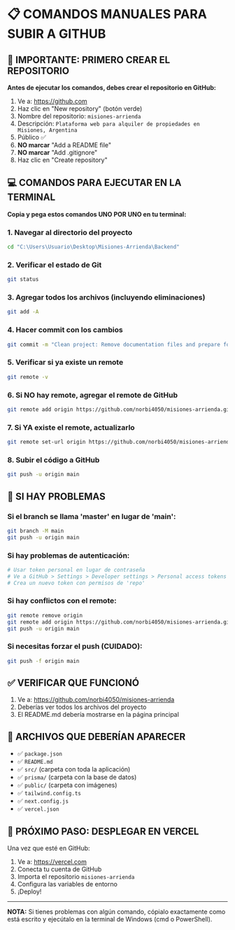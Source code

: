 # 📋 COMANDOS MANUALES PARA SUBIR A GITHUB

## 🚨 IMPORTANTE: PRIMERO CREAR EL REPOSITORIO

**Antes de ejecutar los comandos, debes crear el repositorio en GitHub:**

1. Ve a: https://github.com
2. Haz clic en "New repository" (botón verde)
3. Nombre del repositorio: `misiones-arrienda`
4. Descripción: `Plataforma web para alquiler de propiedades en Misiones, Argentina`
5. Público ✅
6. **NO marcar** "Add a README file"
7. **NO marcar** "Add .gitignore"
8. Haz clic en "Create repository"

## 💻 COMANDOS PARA EJECUTAR EN LA TERMINAL

**Copia y pega estos comandos UNO POR UNO en tu terminal:**

### 1. Navegar al directorio del proyecto
```bash
cd "C:\Users\Usuario\Desktop\Misiones-Arrienda\Backend"
```

### 2. Verificar el estado de Git
```bash
git status
```

### 3. Agregar todos los archivos (incluyendo eliminaciones)
```bash
git add -A
```

### 4. Hacer commit con los cambios
```bash
git commit -m "Clean project: Remove documentation files and prepare for GitHub"
```

### 5. Verificar si ya existe un remote
```bash
git remote -v
```

### 6. Si NO hay remote, agregar el remote de GitHub
```bash
git remote add origin https://github.com/norbi4050/misiones-arrienda.git
```

### 7. Si YA existe el remote, actualizarlo
```bash
git remote set-url origin https://github.com/norbi4050/misiones-arrienda.git
```

### 8. Subir el código a GitHub
```bash
git push -u origin main
```

## 🔧 SI HAY PROBLEMAS

### Si el branch se llama 'master' en lugar de 'main':
```bash
git branch -M main
git push -u origin main
```

### Si hay problemas de autenticación:
```bash
# Usar token personal en lugar de contraseña
# Ve a GitHub > Settings > Developer settings > Personal access tokens
# Crea un nuevo token con permisos de 'repo'
```

### Si hay conflictos con el remote:
```bash
git remote remove origin
git remote add origin https://github.com/norbi4050/misiones-arrienda.git
git push -u origin main
```

### Si necesitas forzar el push (CUIDADO):
```bash
git push -f origin main
```

## ✅ VERIFICAR QUE FUNCIONÓ

1. Ve a: https://github.com/norbi4050/misiones-arrienda
2. Deberías ver todos los archivos del proyecto
3. El README.md debería mostrarse en la página principal

## 📁 ARCHIVOS QUE DEBERÍAN APARECER

- ✅ `package.json`
- ✅ `README.md`
- ✅ `src/` (carpeta con toda la aplicación)
- ✅ `prisma/` (carpeta con la base de datos)
- ✅ `public/` (carpeta con imágenes)
- ✅ `tailwind.config.ts`
- ✅ `next.config.js`
- ✅ `vercel.json`

## 🎯 PRÓXIMO PASO: DESPLEGAR EN VERCEL

Una vez que esté en GitHub:

1. Ve a: https://vercel.com
2. Conecta tu cuenta de GitHub
3. Importa el repositorio `misiones-arrienda`
4. Configura las variables de entorno
5. ¡Deploy!

---

**NOTA:** Si tienes problemas con algún comando, cópialo exactamente como está escrito y ejecútalo en la terminal de Windows (cmd o PowerShell).
